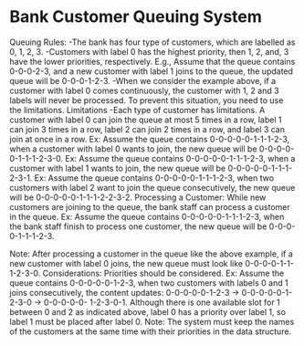 # Bank Customer Queuing System
Queuing Rules:
-The bank has four type of customers, which are labelled as 0, 1, 2, 3.
-Customers with label 0 has the highest priority, then 1, 2, and, 3 have the lower priorities,
respectively.
E.g., Assume that the queue contains 0-0-0-2-3, and a new customer with label 1 joins to the
queue, the updated queue will be 0-0-0-1-2-3.
-When we consider the example above, if a customer with label 0 comes continuously, the
customer with 1, 2 and 3 labels will never be processed. To prevent this situation, you need to
use the limitations.
Limitations
-Each type of customer has limitations. A customer with label 0 can join the queue at most 5
times in a row, label 1 can join 3 times in a row, label 2 can join 2 times in a row, and label 3
can join at once in a row.
Ex: Assume the queue contains 0-0-0-0-0-1-1-1-2-3, when a customer with label 0 wants to
join, the new queue will be 0-0-0-0-0-1-1-1-2-3-0.
Ex: Assume the queue contains 0-0-0-0-0-1-1-1-2-3, when a customer with label 1 wants to
join, the new queue will be 0-0-0-0-0-1-1-1-2-3-1.
Ex: Assume the queue contains 0-0-0-0-0-1-1-1-2-3, when two customers with label 2 want
to join the queue consecutively, the new queue will be 0-0-0-0-0-1-1-1-2-2-3-2.
Processing a Customer:
While new customers are joining to the queue, the bank staff can process a customer in the
queue.
Ex: Assume the queue contains 0-0-0-0-0-1-1-1-2-3, when the bank staff finish to process
one customer, the new queue will be 0-0-0-0-1-1-1-2-3.

Note: After processing a customer in the queue like the above example, if a new customer
with label 0 joins, the new queue must look like 0-0-0-0-1-1-1-2-3-0.
Considerations:
Priorities should be considered.
Ex: Assume the queue contains 0-0-0-0-0-1-2-3, when two customers with labels 0 and 1
joins consecutively, the content updates: 0-0-0-0-0-1-2-3 -&gt; 0-0-0-0-0-1-2-3-0 -&gt; 0-0-0-0-0-
1-2-3-0-1.
Although there is one available slot for 1 between 0 and 2 as indicated above, label 0 has a
priority over label 1, so label 1 must be placed after label 0.
Note: The system must keep the names of the customers at the same time with their
priorities in the data structure.
